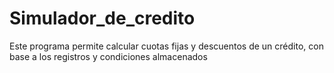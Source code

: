 # Simulador_de_credito
Este programa permite calcular cuotas fijas y descuentos de un crédito, con base a los registros y condiciones almacenados
